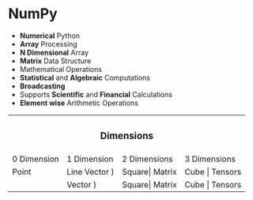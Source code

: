 # NumPy
- **Numerical** Python
- **Array** Processing
- **N Dimensional** Array
- **Matrix** Data Structure
- Mathematical Operations
- **Statistical** and **Algebraic** Computations
- **Broadcasting**
- Supports **Scientific** and **Financial** Calculations
- **Element wise** Arithmetic Operations

<table align="center">
  <tr>
    <th colspan="4"><h3>Dimensions</h3></th>       
  <tr>
  <tr>
    <td>0 Dimension</td>
    <td>1 Dimension</td>
    <td>2 Dimensions</td>
    <td>3 Dimensions</td>
  </tr>  
  <tr>
    <td>Point</td>
    <td>Line Vector )</td>
    <td>Square| Matrix </td>
    <td>Cube | Tensors </td>
  </tr>  
   <tr>
    <td></td>
    <td> Vector )</td>
    <td>Square| Matrix </td>
    <td>Cube | Tensors </td>
  </tr>  
</table>
